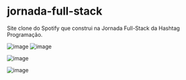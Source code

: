 # jornada-full-stack
Site clone do Spotify que construi na Jornada Full-Stack da Hashtag Programação.


![image](https://github.com/user-attachments/assets/3311536b-267e-4001-8cc8-1b4a5b9613c5)
![image](https://github.com/user-attachments/assets/ab544536-4798-425e-aad9-47a346bc3d19)


![image](https://github.com/user-attachments/assets/b50b0853-d94e-4b6e-8834-17cdc31b39d4)


![image](https://github.com/user-attachments/assets/cebc0c20-2269-4f7f-a30b-15fce96bd89e)


